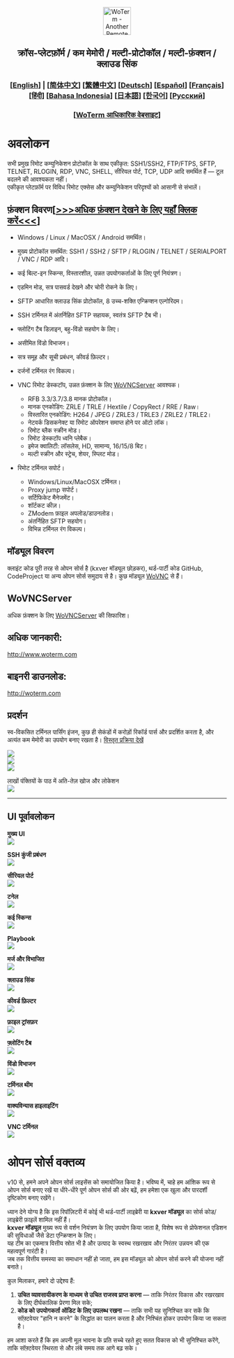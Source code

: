<p align="center">
  <img src="woterm.png" width="64" alt="WoTerm - Another Remote Access Assistant">
  <h2 style="text-align: center;">क्रॉस-प्लेटफ़ॉर्म / कम मेमोरी / मल्टी-प्रोटोकॉल / मल्टी-फ़ंक्शन / क्लाउड सिंक</h2>
<h3 style="text-align: center;">
  [<a href="../README.md">English</a>] | 
  [<a href="README-zh_CN.md">简体中文</a>]
  [<a href="README-zh_TW.md">繁體中文</a>]
  [<a href="README-de.md">Deutsch</a>]
  [<a href="README-es.md">Español</a>]
  [<a href="README-fr.md">Français</a>]
  [<a href="README-hi.md">हिंदी</a>]
  [<a href="README-id.md">Bahasa Indonesia</a>]
  [<a href="README-ja.md">日本語</a>]
  [<a href="README-ko.md">한국어</a>]
  [<a href="README-ru.md">Русский</a>]
</h3>
  <h3 style="text-align: center;">[<a href="https://woterm.com">WoTerm आधिकारिक वेबसाइट</a>]</a></h3>
</p>

# अवलोकन
सभी प्रमुख रिमोट कम्युनिकेशन प्रोटोकॉल के साथ एकीकृत: SSH1/SSH2, FTP/FTPS, SFTP, TELNET, RLOGIN, RDP, VNC, SHELL, सीरियल पोर्ट, TCP, UDP आदि समर्थित हैं — टूल बदलने की आवश्यकता नहीं।  
एकीकृत प्लेटफ़ॉर्म पर विविध रिमोट एक्सेस और कम्युनिकेशन परिदृश्यों को आसानी से संभालें।  

## फ़ंक्शन विवरण[<a href="https://en.woterm.com/versions/">&gt;&gt;&gt;अधिक फ़ंक्शन देखने के लिए यहाँ क्लिक करें&lt;&lt;&lt;</a>]
- Windows / Linux / MacOSX / Android समर्थित।  
- मुख्य प्रोटोकॉल समर्थित: SSH1 / SSH2 / SFTP / RLOGIN / TELNET / SERIALPORT / VNC / RDP आदि।  
- कई बिल्ट-इन स्किन्स, विस्तारशील, उन्नत उपयोगकर्ताओं के लिए पूर्ण नियंत्रण।  
- एडमिन मोड, सत्र पासवर्ड देखने और चोरी रोकने के लिए।  
- SFTP आधारित क्लाउड सिंक प्रोटोकॉल, 8 उच्च-शक्ति एन्क्रिप्शन एल्गोरिदम।  
- SSH टर्मिनल में अंतर्निहित SFTP सहायक, स्वतंत्र SFTP टैब भी।  
- फ्लोटिंग टैब डिज़ाइन, बहु-विंडो सहयोग के लिए।  
- असीमित विंडो विभाजन।  
- सत्र समूह और सूची प्रबंधन, कीवर्ड फ़िल्टर।  
- दर्जनों टर्मिनल रंग विकल्प।  

- VNC रिमोट डेस्कटॉप, उन्नत फ़ंक्शन के लिए [WoVNCServer](http://wovnc.com) आवश्यक।  
  - RFB 3.3/3.7/3.8 मानक प्रोटोकॉल।  
  - मानक एनकोडिंग: ZRLE / TRLE / Hextile / CopyRect / RRE / Raw।  
  - विस्तारित एनकोडिंग: H264 / JPEG / ZRLE3 / TRLE3 / ZRLE2 / TRLE2।  
  - नेटवर्क डिसकनेक्ट या रिमोट ऑपरेशन समाप्त होने पर ऑटो लॉक।  
  - रिमोट ब्लैक स्क्रीन मोड।  
  - रिमोट डेस्कटॉप ध्वनि प्लेबैक।  
  - इमेज क्वालिटी: लॉसलेस, HD, सामान्य, 16/15/8 बिट।  
  - मल्टी स्क्रीन और स्ट्रेच, शेयर, स्प्लिट मोड।  

- रिमोट टर्मिनल सपोर्ट।  
  - Windows/Linux/MacOSX टर्मिनल।  
  - Proxy jump सपोर्ट।  
  - सर्टिफिकेट मैनेजमेंट।  
  - शॉर्टकट कीज़।  
  - ZModem फ़ाइल अपलोड/डाउनलोड।  
  - अंतर्निहित SFTP सहयोग।  
  - विभिन्न टर्मिनल रंग विकल्प।  

## मॉड्यूल विवरण
क्लाइंट कोड पूरी तरह से ओपन सोर्स है (kxver मॉड्यूल छोड़कर), थर्ड-पार्टी कोड GitHub, CodeProject या अन्य ओपन सोर्स समुदाय से है। कुछ मॉड्यूल [WoVNC](http://wovnc.com) से हैं।  

## WoVNCServer
अधिक फ़ंक्शन के लिए [WoVNCServer](http://wovnc.com) की सिफारिश।  

## अधिक जानकारी:
<a href="http://www.woterm.com">http://www.woterm.com</a>  

## बाइनरी डाउनलोड:
<a href="http://woterm.com">http://woterm.com</a>  

## प्रदर्शन

स्व-विकसित टर्मिनल पार्सिंग इंजन, कुछ ही सेकंडों में करोड़ों रिकॉर्ड पार्स और प्रदर्शित करता है, और अत्यंत कम मेमोरी का उपयोग बनाए रखता है। [विस्तृत प्रक्रिया देखें](Performance-hi.md)

![](timeseq1.png)  
![](urandom_test_speed.png)  
![](urandom_test_memory.png)  

लाखों पंक्तियों के पाठ में अति-तेज़ खोज और लोकेशन  
![](search.gif)

---

## UI पूर्वावलोकन

**मुख्य UI**  
![](main.gif)  

**SSH कुंजी प्रबंधन**  
![](keymgr2.gif)  

**सीरियल पोर्ट**  
![](serialport.gif)  

**टनेल**  
![](tunnel.png)  

**कई स्किन्स**  
![](skins.png)  

**Playbook**  
![](playbook.gif)  

**मर्ज और विभाजित**  
![](merge.gif)  

**क्लाउड सिंक**  
![](sync.gif)  

**कीवर्ड फ़िल्टर**  
![](filter.gif)  

**फ़ाइल ट्रांसफ़र**  
![](sftp.gif)  

**फ़्लोटिंग टैब**  
![](float.gif)  

**विंडो विभाजन**  
![](split.gif)  

**टर्मिनल थीम**  
![](patten.gif)  

**वाक्यविन्यास हाइलाइटिंग**  
![](highlight.gif)  

**VNC टर्मिनल**  
![](vnc.gif)


# ओपन सोर्स वक्तव्य
v10 से, हमने अपने ओपन सोर्स लाइसेंस को समायोजित किया है। भविष्य में, चाहे हम आंशिक रूप से ओपन सोर्स बनाए रखें या धीरे-धीरे पूर्ण ओपन सोर्स की ओर बढ़ें, हम हमेशा एक खुला और पारदर्शी दृष्टिकोण बनाए रखेंगे।  

ध्यान देने योग्य है कि इस रिपॉज़िटरी में कोई भी थर्ड-पार्टी लाइब्रेरी या **kxver मॉड्यूल** का सोर्स कोड/लाइब्रेरी फ़ाइलें शामिल नहीं हैं।  
**kxver मॉड्यूल** मुख्य रूप से वर्शन नियंत्रण के लिए उपयोग किया जाता है, विशेष रूप से प्रोफेशनल एडिशन की सुविधाओं जैसे डेटा एन्क्रिप्शन के लिए।  
यह टीम का एकमात्र वित्तीय स्रोत भी है और उत्पाद के स्वस्थ रखरखाव और निरंतर उन्नयन की एक महत्वपूर्ण गारंटी है।  
जब तक वित्तीय समस्या का समाधान नहीं हो जाता, हम इस मॉड्यूल को ओपन सोर्स करने की योजना नहीं बनाते।  

कुल मिलाकर, हमारे दो उद्देश्य हैं:  
1. **उचित व्यावसायीकरण के माध्यम से उचित राजस्व प्राप्त करना** — ताकि निरंतर विकास और रखरखाव के लिए दीर्घकालिक प्रेरणा मिल सके;  
2. **कोड को उपयोगकर्ता ऑडिट के लिए उपलब्ध रखना** — ताकि सभी यह सुनिश्चित कर सकें कि सॉफ़्टवेयर "हानि न करने" के सिद्धांत का पालन करता है और निश्चिंत होकर उपयोग किया जा सकता है।  

हम आशा करते हैं कि हम अपनी मूल भावना के प्रति सच्चे रहते हुए सतत विकास को भी सुनिश्चित करेंगे, ताकि सॉफ़्टवेयर स्थिरता से और लंबे समय तक आगे बढ़ सके।  
